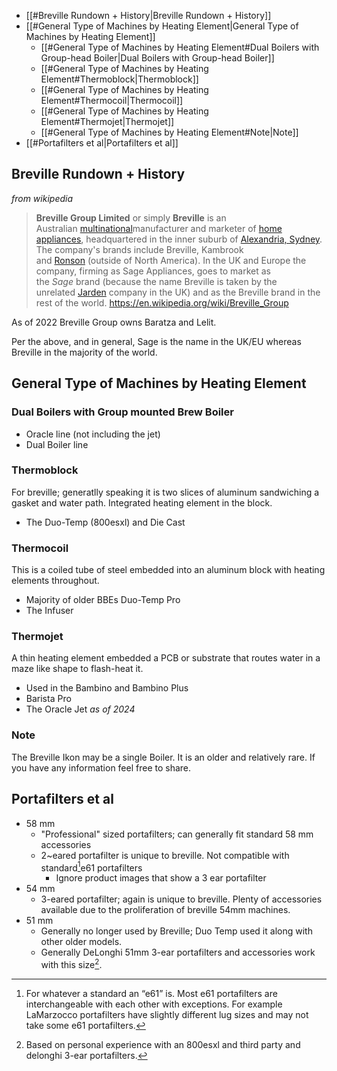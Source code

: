 - [[#Breville Rundown + History|Breville Rundown + History]]
- [[#General Type of Machines by Heating Element|General Type of Machines by Heating Element]]
	- [[#General Type of Machines by Heating Element#Dual Boilers with Group-head Boiler|Dual Boilers with Group-head Boiler]]
	- [[#General Type of Machines by Heating Element#Thermoblock|Thermoblock]]
	- [[#General Type of Machines by Heating Element#Thermocoil|Thermocoil]]
	- [[#General Type of Machines by Heating Element#Thermojet|Thermojet]]
	- [[#General Type of Machines by Heating Element#Note|Note]]
- [[#Portafilters et al|Portafilters et al]]


## Breville Rundown + History
*from wikipedia*
> **Breville Group Limited** or simply **Breville** is an Australian [multinational](https://en.wikipedia.org/wiki/Multinational_corporation "Multinational corporation")manufacturer and marketer of [home appliances](https://en.wikipedia.org/wiki/Home_appliance "Home appliance"), headquartered in the inner suburb of [Alexandria, Sydney](https://en.wikipedia.org/wiki/Alexandria,_Sydney "Alexandria, Sydney"). The company's brands include Breville, Kambrook and [Ronson](https://en.wikipedia.org/wiki/Ronson_(company) "Ronson (company)") (outside of North America). In the UK and Europe the company, firming as Sage Appliances, goes to market as the _Sage_ brand (because the name Breville is taken by the unrelated [Jarden](https://en.wikipedia.org/wiki/Jarden "Jarden") company in the UK) and as the Breville brand in the rest of the world.
> https://en.wikipedia.org/wiki/Breville_Group


As of 2022 Breville Group owns Baratza and Lelit.

Per the above, and in general, Sage is the name in the UK/EU whereas Breville in the majority of the world. 


## General Type of Machines by Heating Element
### Dual Boilers with Group mounted Brew Boiler
- Oracle line (not including the jet)
- Dual Boiler line
### Thermoblock
For breville; generatlly speaking it is two slices of aluminum sandwiching a gasket and water path. Integrated heating element in the block. 
- The Duo-Temp (800esxl) and Die Cast
### Thermocoil
This is a coiled tube of steel embedded into an aluminum block with heating elements throughout. 
- Majority of older BBEs Duo-Temp Pro
- The Infuser
### Thermojet
A thin heating element embedded a PCB or substrate that routes water in a maze like shape to flash-heat it. 
- Used in the Bambino and Bambino Plus
- Barista Pro
- The Oracle Jet *as of 2024* 
### Note
The Breville Ikon may be a single Boiler. It is an older and relatively rare. If you have any information feel free to share.




## Portafilters et al
- 58 mm
	- "Professional" sized portafilters; can generally fit standard 58 mm accessories
	- 2~eared portafilter is unique to breville. Not compatible with standard[^1]e61 portafilters
		- Ignore product images that show a 3 ear portafilter 
- 54 mm
	- 3-eared portafilter; again is unique to breville. Plenty of accessories available due to the proliferation of breville 54mm machines. 
- 51 mm
	- Generally no longer used by Breville; Duo Temp used it along with other older models.
	- Generally DeLonghi 51mm 3-ear portafilters and accessories work with this size[^2].

[^1]: For whatever a standard an “e61” is. Most e61 portafilters are interchangeable with each other with exceptions. For example LaMarzocco portafilters have slightly different lug sizes and may not take some e61 portafilters.
[^2]: Based on personal experience with an 800esxl and third party and delonghi 3-ear portafilters.
